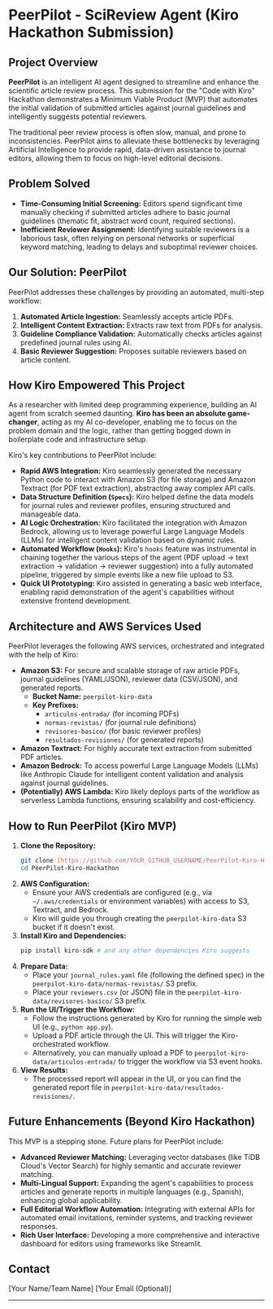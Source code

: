 # PeerPilot - SciReview Agent (Kiro Hackathon Submission)

## Project Overview

**PeerPilot** is an intelligent AI agent designed to streamline and enhance the scientific article review process. This submission for the "Code with Kiro" Hackathon demonstrates a Minimum Viable Product (MVP) that automates the initial validation of submitted articles against journal guidelines and intelligently suggests potential reviewers.

The traditional peer review process is often slow, manual, and prone to inconsistencies. PeerPilot aims to alleviate these bottlenecks by leveraging Artificial Intelligence to provide rapid, data-driven assistance to journal editors, allowing them to focus on high-level editorial decisions.

## Problem Solved

* **Time-Consuming Initial Screening:** Editors spend significant time manually checking if submitted articles adhere to basic journal guidelines (thematic fit, abstract word count, required sections).
* **Inefficient Reviewer Assignment:** Identifying suitable reviewers is a laborious task, often relying on personal networks or superficial keyword matching, leading to delays and suboptimal reviewer choices.

## Our Solution: PeerPilot

PeerPilot addresses these challenges by providing an automated, multi-step workflow:

1.  **Automated Article Ingestion:** Seamlessly accepts article PDFs.
2.  **Intelligent Content Extraction:** Extracts raw text from PDFs for analysis.
3.  **Guideline Compliance Validation:** Automatically checks articles against predefined journal rules using AI.
4.  **Basic Reviewer Suggestion:** Proposes suitable reviewers based on article content.

## How Kiro Empowered This Project

As a researcher with limited deep programming experience, building an AI agent from scratch seemed daunting. **Kiro has been an absolute game-changer**, acting as my AI co-developer, enabling me to focus on the problem domain and the logic, rather than getting bogged down in boilerplate code and infrastructure setup.

Kiro's key contributions to PeerPilot include:

* **Rapid AWS Integration:** Kiro seamlessly generated the necessary Python code to interact with Amazon S3 (for file storage) and Amazon Textract (for PDF text extraction), abstracting away complex API calls.
* **Data Structure Definition (`Specs`):** Kiro helped define the data models for journal rules and reviewer profiles, ensuring structured and manageable data.
* **AI Logic Orchestration:** Kiro facilitated the integration with Amazon Bedrock, allowing us to leverage powerful Large Language Models (LLMs) for intelligent content validation based on dynamic rules.
* **Automated Workflow (`Hooks`):** Kiro's `hooks` feature was instrumental in chaining together the various steps of the agent (PDF upload -> text extraction -> validation -> reviewer suggestion) into a fully automated pipeline, triggered by simple events like a new file upload to S3.
* **Quick UI Prototyping:** Kiro assisted in generating a basic web interface, enabling rapid demonstration of the agent's capabilities without extensive frontend development.

## Architecture and AWS Services Used

PeerPilot leverages the following AWS services, orchestrated and integrated with the help of Kiro:

* **Amazon S3:** For secure and scalable storage of raw article PDFs, journal guidelines (YAML/JSON), reviewer data (CSV/JSON), and generated reports.
    * **Bucket Name:** `peerpilot-kiro-data`
    * **Key Prefixes:**
        * `articulos-entrada/` (for incoming PDFs)
        * `normas-revistas/` (for journal rule definitions)
        * `revisores-basico/` (for basic reviewer profiles)
        * `resultados-revisiones/` (for generated reports)
* **Amazon Textract:** For highly accurate text extraction from submitted PDF articles.
* **Amazon Bedrock:** To access powerful Large Language Models (LLMs) like Anthropic Claude for intelligent content validation and analysis against journal guidelines.
* **(Potentially) AWS Lambda:** Kiro likely deploys parts of the workflow as serverless Lambda functions, ensuring scalability and cost-efficiency.

## How to Run PeerPilot (Kiro MVP)

1.  **Clone the Repository:**
    ```bash
    git clone [https://github.com/YOUR_GITHUB_USERNAME/PeerPilot-Kiro-Hackathon.git](https://github.com/YOUR_GITHUB_USERNAME/PeerPilot-Kiro-Hackathon.git)
    cd PeerPilot-Kiro-Hackathon
    ```
2.  **AWS Configuration:**
    * Ensure your AWS credentials are configured (e.g., via `~/.aws/credentials` or environment variables) with access to S3, Textract, and Bedrock.
    * Kiro will guide you through creating the `peerpilot-kiro-data` S3 bucket if it doesn't exist.
3.  **Install Kiro and Dependencies:**
    ```bash
    pip install kiro-sdk # and any other dependencies Kiro suggests
    ```
4.  **Prepare Data:**
    * Place your `journal_rules.yaml` file (following the defined spec) in the `peerpilot-kiro-data/normas-revistas/` S3 prefix.
    * Place your `reviewers.csv` (or JSON) file in the `peerpilot-kiro-data/revisores-basico/` S3 prefix.
5.  **Run the UI/Trigger the Workflow:**
    * Follow the instructions generated by Kiro for running the simple web UI (e.g., `python app.py`).
    * Upload a PDF article through the UI. This will trigger the Kiro-orchestrated workflow.
    * Alternatively, you can manually upload a PDF to `peerpilot-kiro-data/articulos-entrada/` to trigger the workflow via S3 event hooks.
6.  **View Results:**
    * The processed report will appear in the UI, or you can find the generated report file in `peerpilot-kiro-data/resultados-revisiones/`.

## Future Enhancements (Beyond Kiro Hackathon)

This MVP is a stepping stone. Future plans for PeerPilot include:

* **Advanced Reviewer Matching:** Leveraging vector databases (like TiDB Cloud's Vector Search) for highly semantic and accurate reviewer matching.
* **Multi-Lingual Support:** Expanding the agent's capabilities to process articles and generate reports in multiple languages (e.g., Spanish), enhancing global applicability.
* **Full Editorial Workflow Automation:** Integrating with external APIs for automated email invitations, reminder systems, and tracking reviewer responses.
* **Rich User Interface:** Developing a more comprehensive and interactive dashboard for editors using frameworks like Streamlit.

## Contact

[Your Name/Team Name]
[Your Email (Optional)]

---
